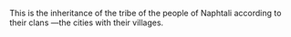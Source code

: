 This is the inheritance of the tribe of the people of Naphtali according to their clans —the cities with their villages.
